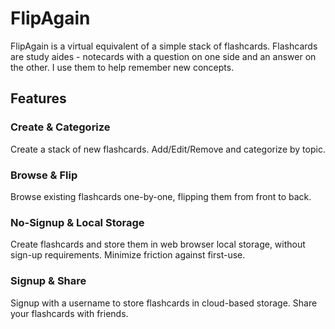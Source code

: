 # FlipAgain

FlipAgain is a virtual equivalent of a simple stack of flashcards.  Flashcards are study aides - notecards with a question on one side and an answer on the other.  I use them to help remember new concepts.   

## Features

### Create & Categorize

Create a stack of new flashcards.  Add/Edit/Remove and categorize by topic.
### Browse & Flip

Browse existing flashcards one-by-one, flipping them from front to back. 

### No-Signup & Local Storage

Create flashcards and store them in web browser local storage, without sign-up requirements.  Minimize friction against first-use.  

### Signup & Share

Signup with a username to store flashcards in cloud-based storage.  Share your flashcards with friends.